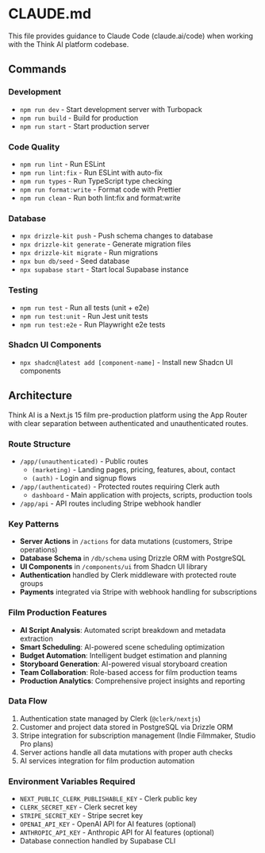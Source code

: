 # CLAUDE.md

This file provides guidance to Claude Code (claude.ai/code) when working with the Think AI platform codebase.

## Commands

### Development
- `npm run dev` - Start development server with Turbopack
- `npm run build` - Build for production
- `npm run start` - Start production server

### Code Quality
- `npm run lint` - Run ESLint
- `npm run lint:fix` - Run ESLint with auto-fix
- `npm run types` - Run TypeScript type checking
- `npm run format:write` - Format code with Prettier
- `npm run clean` - Run both lint:fix and format:write

### Database
- `npx drizzle-kit push` - Push schema changes to database
- `npx drizzle-kit generate` - Generate migration files
- `npx drizzle-kit migrate` - Run migrations
- `npx bun db/seed` - Seed database
- `npx supabase start` - Start local Supabase instance

### Testing
- `npm run test` - Run all tests (unit + e2e)
- `npm run test:unit` - Run Jest unit tests
- `npm run test:e2e` - Run Playwright e2e tests

### Shadcn UI Components
- `npx shadcn@latest add [component-name]` - Install new Shadcn UI components

## Architecture

Think AI is a Next.js 15 film pre-production platform using the App Router with clear separation between authenticated and unauthenticated routes.

### Route Structure
- `/app/(unauthenticated)` - Public routes
  - `(marketing)` - Landing pages, pricing, features, about, contact
  - `(auth)` - Login and signup flows
- `/app/(authenticated)` - Protected routes requiring Clerk auth
  - `dashboard` - Main application with projects, scripts, production tools
- `/app/api` - API routes including Stripe webhook handler

### Key Patterns
- **Server Actions** in `/actions` for data mutations (customers, Stripe operations)
- **Database Schema** in `/db/schema` using Drizzle ORM with PostgreSQL
- **UI Components** in `/components/ui` from Shadcn UI library
- **Authentication** handled by Clerk middleware with protected route groups
- **Payments** integrated via Stripe with webhook handling for subscriptions

### Film Production Features
- **AI Script Analysis**: Automated script breakdown and metadata extraction
- **Smart Scheduling**: AI-powered scene scheduling optimization
- **Budget Automation**: Intelligent budget estimation and planning
- **Storyboard Generation**: AI-powered visual storyboard creation
- **Team Collaboration**: Role-based access for film production teams
- **Production Analytics**: Comprehensive project insights and reporting

### Data Flow
1. Authentication state managed by Clerk (`@clerk/nextjs`)
2. Customer and project data stored in PostgreSQL via Drizzle ORM
3. Stripe integration for subscription management (Indie Filmmaker, Studio Pro plans)
4. Server actions handle all data mutations with proper auth checks
5. AI services integration for film production automation

### Environment Variables Required
- `NEXT_PUBLIC_CLERK_PUBLISHABLE_KEY` - Clerk public key
- `CLERK_SECRET_KEY` - Clerk secret key
- `STRIPE_SECRET_KEY` - Stripe secret key
- `OPENAI_API_KEY` - OpenAI API for AI features (optional)
- `ANTHROPIC_API_KEY` - Anthropic API for AI features (optional)
- Database connection handled by Supabase CLI